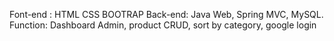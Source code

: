 Font-end : HTML CSS BOOTRAP
Back-end: Java Web, Spring MVC, MySQL.
Function: Dashboard Admin, product CRUD, sort by category, google login
